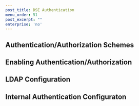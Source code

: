 ```yaml
---
post_title: DSE Authentication
menu_order: 51
post_excerpt: ""
enterprise: 'no'
---
```


## Authentication/Authorization Schemes

## Enabling Authentication/Authorization

## LDAP Configuration

## Internal Authentication Configuraton

## 